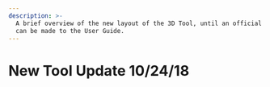 ```yaml
---
description: >-
  A brief overview of the new layout of the 3D Tool, until an official overhaul
  can be made to the User Guide.
---
```


# New Tool Update 10/24/18

